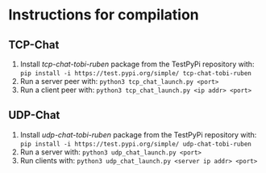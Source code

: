 # Instructions for compilation

## TCP-Chat
1. Install *tcp-chat-tobi-ruben* package from the TestPyPi repository with: `pip install -i https://test.pypi.org/simple/ tcp-chat-tobi-ruben`
2. Run a server peer with: `python3 tcp_chat_launch.py <port>`
3. Run a client peer with: `python3 tcp_chat_launch.py <ip addr> <port>`

## UDP-Chat
1. Install *udp-chat-tobi-ruben* package from the TestPyPi repository with: `pip install -i https://test.pypi.org/simple/ udp-chat-tobi-ruben`
2. Run a server with: `python3 udp_chat_launch.py <port>`
3. Run clients with: `python3 udp_chat_launch.py <server ip addr> <port>`
